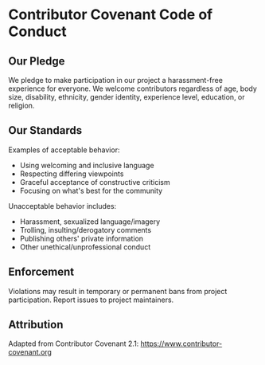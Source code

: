 # Contributor Covenant Code of Conduct

## Our Pledge

We pledge to make participation in our project a harassment-free experience for everyone. We welcome contributors regardless of age, body size, disability, ethnicity, gender identity, experience level, education, or religion.

## Our Standards

Examples of acceptable behavior:
- Using welcoming and inclusive language
- Respecting differing viewpoints
- Graceful acceptance of constructive criticism
- Focusing on what's best for the community

Unacceptable behavior includes:
- Harassment, sexualized language/imagery
- Trolling, insulting/derogatory comments
- Publishing others' private information
- Other unethical/unprofessional conduct

## Enforcement

Violations may result in temporary or permanent bans from project participation. Report issues to project maintainers.

## Attribution

Adapted from Contributor Covenant 2.1: https://www.contributor-covenant.org